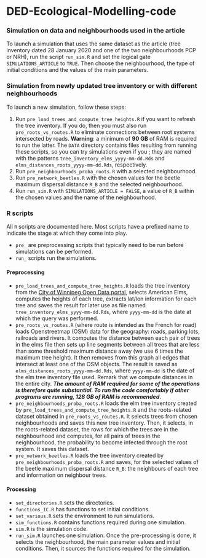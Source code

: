 # DED-Ecological-Modelling-code

### Simulation on data and neighbourhoods used in the article
To launch a simulation that uses the same dataset as the article (tree inventory dated 28 January 2020 and one of the two neighbourhoods PCP or NRH), run the script `run_sim.R` and set the logical gate `SIMULATIONS_ARTICLE` to `TRUE`. Then choose the neighbourhood, the type of initial conditions and the values of the main parameters.

### Simulation from newly updated tree inventory or with different neighbourhoods
To launch a new simulation, follow these steps: 
1. Run `pre_load_trees_and_compute_tree_heights.R` if you want to refresh the tree inventory. If you do, then you must also run `pre_roots_vs_routes.R` to eliminate connections between root systems intersected by roads. **Warning**: a minimum of **90 GB** of RAM is required to run the latter. The `DATA` directory contains files resulting from running these scripts, so you can try simulations even if you ; they are named with the patterns `tree_inventory_elms_yyyy-mm-dd.Rds` and `elms_distances_roots_yyyy-mm-dd.Rds`, respectively.
3. Run `pre_neighbourhoods_proba_roots.R` with a selected neighbourhood.
4. Run `pre_network_beetles.R` with the chosen values for the beetle maximum dispersal distance `R_B` and the selected neighbourhood.
5. Run `run_sim.R` with `SIMULATIONS_ARTICLE = FALSE`, a value of `R_B` within the chosen values and the name of the neighbourhood.

### R scripts
All `R` scripts are documented here. Most scripts have a prefixed name to indicate the stage at which they come into play.

- `pre_` are preprocessing scripts that typically need to be run before simulations can be performed.
- `run_` scripts run the simulations.

#### Preprocessing 
- `pre_load_trees_and_compute_tree_heights.R` loads the tree inventory from the [City of Winnipeg Open Data portal](https://data.winnipeg.ca/), selects American Elms, computes the heights of each tree, extracts lat/lon information for each tree and saves the result for later use as file named `tree_inventory_elms_yyyy-mm-dd.Rds`, where `yyyy-mm-dd` is the date at which the query was performed.
- `pre_roots_vs_routes.R` (where route is intended as the French for road) loads Openstreetmap (OSM) data for the geography: roads, parking lots, railroads and rivers. It computes the distance between each pair of trees in the elms file then sets up line segments between all trees that are less than some threshold maximum distance away (we use 6 times the maximum tree height). It then removes from this graph all edges that intersect at least one of the OSM objects. The result is saved as `elms_distances_roots_yyyy-mm-dd.Rds`, where `yyyy-mm-dd` is the date of the elm tree inventory file used. Remark that we compute distances in the entire city. ***The amount of RAM required for some of the operations is therefore quite substantial. To run the code comfortably if other programs are running, 128 GB of RAM is recommended***. 
- `pre_neighbourhoods_proba_roots.R` loads the elm tree inventory created by `pre_load_trees_and_compute_tree_heights.R` and the roots-related dataset obtained in `pre_roots_vs_routes.R`. It selects trees from chosen neighbourhoods and saves this new tree inventory. Then, it selects, in the roots-related dataset, the rows for which the trees are in the neighbourhood and computes, for all pairs of trees in the neighbourhood, the probability to become infected through the root system. It saves this dataset.
- `pre_network_beetles.R` loads the tree inventory created by `pre_neighbourhoods_proba_roots.R` and saves, for the selected values of the beetle maximum dispersal distance `R_B`: the neighbours of each tree and information on neighbour trees.

#### Processing
- `set_directories.R` sets the directories.
- `functions_IC.R` has functions to set initial conditions.
- `set_various.R` sets the environment to run simulations.
- `sim_functions.R` contains functions required during one simulation.
- `sim.R` is the simulation code.
- `run_sim.R` launches one simulation. Once the pre-processing is done, it selects the neighbourhood, the main parameter values and initial conditions. Then, it sources the functions required for the simulation.
